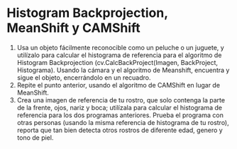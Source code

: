 # Histogram Backprojection, MeanShift y CAMShift

1. Usa un objeto fácilmente reconocible como un peluche o un juguete, y utilízalo para calcular el histograma de referencia para el algoritmo de Histogram Backprojection (cv.CalcBackProject(Imagen, BackProject, Histograma).  Usando la cámara y el algoritmo de Meanshift, encuentra y sigue el objeto, encerrándolo en un recuadro. 
2. Repite el punto anterior, usando el algoritmo de CAMShift en lugar de MeanShift.
3. Crea una imagen de referencia de tu rostro, que solo contenga la parte de la frente, ojos, nariz y boca; utilízala para calcular el histograma de referencia para los dos programas anteriores. Prueba el programa con otras personas (usando la misma referencia de histograma de tu rostro), reporta que tan bien detecta otros rostros de diferente edad, genero y tono de piel.
